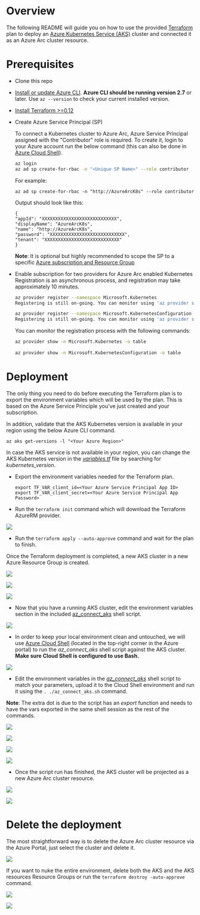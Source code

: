 # Overview

The following README will guide you on how to use the provided [Terraform](https://www.terraform.io/) plan to deploy an [Azure Kubernetes Service (AKS)](https://docs.microsoft.com/en-us/azure/aks/intro-kubernetes) cluster and connected it as an Azure Arc cluster resource.

# Prerequisites

* Clone this repo

* [Install or update Azure CLI](https://docs.microsoft.com/en-us/cli/azure/install-azure-cli?view=azure-cli-latest). **Azure CLI should be running version 2.7** or later. Use ```az --version``` to check your current installed version.

* [Install Terraform >=0.12](https://learn.hashicorp.com/terraform/getting-started/install.html)

* Create Azure Service Principal (SP)   

    To connect a Kubernetes cluster to Azure Arc, Azure Service Principal assigned with the "Contributor" role is required. To create it, login to your Azure account run the below command (this can also be done in [Azure Cloud Shell](https://shell.azure.com/)).

    ```bash
    az login
    az ad sp create-for-rbac -n "<Unique SP Name>" --role contributor
    ```

    For example:

    ```az ad sp create-for-rbac -n "http://AzureArcK8s" --role contributor```

    Output should look like this:

    ```
    {
    "appId": "XXXXXXXXXXXXXXXXXXXXXXXXXXXX",
    "displayName": "AzureArcK8s",
    "name": "http://AzureArcK8s",
    "password": "XXXXXXXXXXXXXXXXXXXXXXXXXXXX",
    "tenant": "XXXXXXXXXXXXXXXXXXXXXXXXXXXX"
    }
    ```
    
    **Note**: It is optional but highly recommended to scope the SP to a specific [Azure subscription and Resource Group](https://docs.microsoft.com/en-us/cli/azure/ad/sp?view=azure-cli-latest) 

* Enable subscription for two providers for Azure Arc enabled Kubernetes<br> 
  Registration is an asynchronous process, and registration may take approximately 10 minutes.
  ```bash
  az provider register --namespace Microsoft.Kubernetes
  Registering is still on-going. You can monitor using 'az provider show -n Microsoft.Kubernetes'

  az provider register --namespace Microsoft.KubernetesConfiguration
  Registering is still on-going. You can monitor using 'az provider show -n Microsoft.KubernetesConfiguration'
  ```
  You can monitor the registration process with the following commands:
  ```bash
  az provider show -n Microsoft.Kubernetes -o table
 
  az provider show -n Microsoft.KubernetesConfiguration -o table
  ```

# Deployment

The only thing you need to do before executing the Terraform plan is to export the environment variables which will be used by the plan. This is based on the Azure Service Principle you've just created and your subscription.  

In addition, validate that the AKS Kubernetes version is available in your region using the below Azure CLI command.

```az aks get-versions -l "<Your Azure Region>"```

In case the AKS service is not available in your region, you can change the AKS Kubernetes version in the [*variables.tf*](../aks/terraform/variables.tf) file by searching for *kubernetes_version*.

* Export the environment variables needed for the Terraform plan.

    ```export TF_VAR_client_id=<Your Azure Service Principal App ID>```   
    ```export TF_VAR_client_secret=<Your Azure Service Principal App Password>```

* Run the ```terraform init``` command which will download the Terraform AzureRM provider.

![](../img/aks_terraform/01.png)

* Run the ```terraform apply --auto-approve``` command and wait for the plan to finish. 

Once the Terraform deployment is completed, a new AKS cluster in a new Azure Resource Group is created. 

![](../img/aks_terraform/02.png)

![](../img/aks_terraform/03.png)

![](../img/aks_terraform/04.png)

* Now that you have a running AKS cluster, edit the environment variables section in the included [az_connect_aks](../aks/terraform/scripts/az_connect_aks.sh) shell script.

![](../img/aks_terraform/05.png)

* In order to keep your local environment clean and untouched, we will use [Azure Cloud Shell](https://docs.microsoft.com/en-us/azure/cloud-shell/overview) (located in the top-right corner in the Azure portal) to run the *az_connect_aks* shell script against the AKS cluster. **Make sure Cloud Shell is configured to use Bash.** 

![](../img/aks_terraform/06.png)

* Edit the environment variables in the [*az_connect_aks*](../aks/terraform/scripts/az_connect_aks.sh) shell script to match your parameters, upload it to the Cloud Shell environment and run it using the ```. ./az_connect_aks.sh``` command.

**Note**: The extra dot is due to the script has an *export* function and needs to have the vars exported in the same shell session as the rest of the commands. 

![](../img/aks_terraform/07.png)

![](../img/aks_terraform/08.png)

![](../img/aks_terraform/09.png)

![](../img/aks_terraform/10.png)

* Once the script run has finished, the AKS cluster will be projected as a new Azure Arc cluster resource.

![](../img/aks_terraform/11.png)

![](../img/aks_terraform/12.png)

# Delete the deployment

The most straightforward way is to delete the Azure Arc cluster resource via the Azure Portal, just select the cluster and delete it. 

![](../img/aks_terraform/13.png)

If you want to nuke the entire environment, delete both the AKS and the AKS resources Resource Groups or run the ```terraform destroy -auto-approve``` command.

![](../img/aks_terraform/14.png)

![](../img/aks_terraform/15.png)
